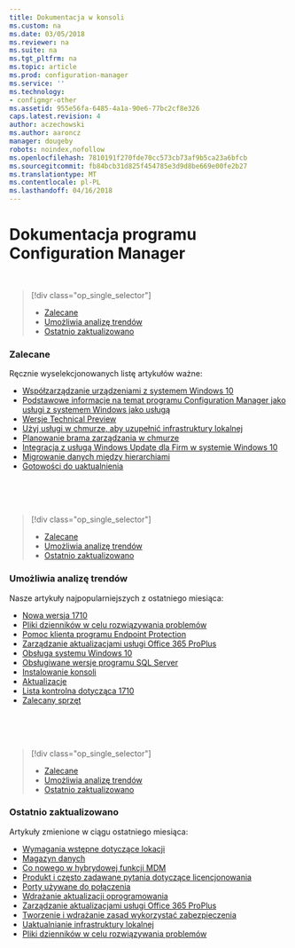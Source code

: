 ```yaml
---
title: Dokumentacja w konsoli
ms.custom: na
ms.date: 03/05/2018
ms.reviewer: na
ms.suite: na
ms.tgt_pltfrm: na
ms.topic: article
ms.prod: configuration-manager
ms.service: ''
ms.technology:
- configmgr-other
ms.assetid: 955e56fa-6485-4a1a-90e6-77bc2cf8e326
caps.latest.revision: 4
author: aczechowski
ms.author: aaroncz
manager: dougeby
robots: noindex,nofollow
ms.openlocfilehash: 7810191f270fde70cc573cb73af9b5ca23a6bfcb
ms.sourcegitcommit: fb84bcb31d825f454785e3d9d8be669e00fe2b27
ms.translationtype: MT
ms.contentlocale: pl-PL
ms.lasthandoff: 04/16/2018
---
```

<!-- 
TFS 1357546
This page displays in-console, under the Support workspace, Documentation node. 
-->


# <a name="configuration-manager-documentation"></a>Dokumentacja programu Configuration Manager

</br>

<a name="bkmk_recommend"></a>  

> [!div class="op_single_selector"]
> - [Zalecane](#bkmk_recommend)
> - [Umożliwia analizę trendów](#bkmk_trend)
> - [Ostatnio zaktualizowano](#bkmk_update)

### <a name="recommended"></a>Zalecane 
Ręcznie wyselekcjonowanych listę artykułów ważne:

- [Współzarządzanie urządzeniami z systemem Windows 10](/sccm/core/clients/manage/co-management-overview)
- [Podstawowe informacje na temat programu Configuration Manager jako usługi z systemem Windows jako usługą](/sccm/core/understand/configuration-manager-and-windows-as-service)
- [Wersje Technical Preview](/sccm/core/get-started/technical-preview)
- [Użyj usługi w chmurze, aby uzupełnić infrastruktury lokalnej](/sccm/core/understand/use-cloud-services)
- [Planowanie brama zarządzania w chmurze](/sccm/core/clients/manage/plan-cloud-management-gateway)
- [Integracja z usługą Windows Update dla Firm w systemie Windows 10](/sccm/sum/deploy-use/integrate-windows-update-for-business-windows-10)
- [Migrowanie danych między hierarchiami](/sccm/core/migration/migrate-data-between-hierarchies)
- [Gotowości do uaktualnienia](/sccm/core/clients/manage/upgrade/upgrade-analytics)


</br>

</br>

</br>

<a name="bkmk_trend"></a>  

> [!div class="op_single_selector"]
> - [Zalecane](#bkmk_recommend)
> - [Umożliwia analizę trendów](#bkmk_trend)
> - [Ostatnio zaktualizowano](#bkmk_update)

### <a name="trending"></a>Umożliwia analizę trendów
Nasze artykuły najpopularniejszych z ostatniego miesiąca:

- [Nowa wersja 1710](/sccm/core/plan-design/changes/whats-new-in-version-1710)
- [Pliki dzienników w celu rozwiązywania problemów](/sccm/core/plan-design/hierarchy/log-files)
- [Pomoc klienta programu Endpoint Protection](/sccm/protect/deploy-use/endpoint-protection-client-help)
- [Zarządzanie aktualizacjami usługi Office 365 ProPlus](/sccm/sum/deploy-use/manage-office-365-proplus-updates)
- [Obsługa systemu Windows 10](/sccm/core/plan-design/configs/support-for-windows-10)
- [Obsługiwane wersje programu SQL Server](/sccm/core/plan-design/configs/support-for-sql-server-versions)
- [Instalowanie konsoli](/sccm/core/servers/deploy/install/install-consoles)
- [Aktualizacje](/sccm/core/servers/manage/updates)
- [Lista kontrolna dotycząca 1710](/sccm/core/servers/manage/checklist-for-installing-update-1710)
- [Zalecany sprzęt](/sccm/core/plan-design/configs/recommended-hardware)


</br>

</br>

</br>

<a name="bkmk_update"></a>  

> [!div class="op_single_selector"]
> - [Zalecane](#bkmk_recommend)
> - [Umożliwia analizę trendów](#bkmk_trend)
> - [Ostatnio zaktualizowano](#bkmk_update)

### <a name="recently-updated"></a>Ostatnio zaktualizowano
Artykuły zmienione w ciągu ostatniego miesiąca:

- [Wymagania wstępne dotyczące lokacji](/sccm/core/plan-design/configs/site-and-site-system-prerequisites)
- [Magazyn danych](/sccm/core/servers/manage/data-warehouse)
- [Co nowego w hybrydowej funkcji MDM](/sccm/mdm/understand/whats-new-in-hybrid-mobile-device-management)
- [Produkt i często zadawane pytania dotyczące licencjonowania](/sccm/core/understand/product-and-licensing-faq)
- [Porty używane do połączenia](/sccm/core/plan-design/hierarchy/ports)
- [Wdrażanie aktualizacji oprogramowania](/sccm/sum/deploy-use/deploy-software-updates)
- [Zarządzanie aktualizacjami usługi Office 365 ProPlus](/sccm/sum/deploy-use/manage-office-365-proplus-updates)
- [Tworzenie i wdrażanie zasad wykorzystać zabezpieczenia](/sccm/protect/deploy-use/create-deploy-exploit-guard-policy)
- [Uaktualnianie infrastruktury lokalnej](/sccm/core/servers/manage/upgrade-on-premises-infrastructure)
- [Pliki dzienników w celu rozwiązywania problemów](/sccm/core/plan-design/hierarchy/log-files)


